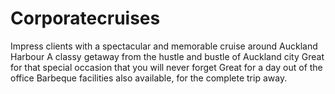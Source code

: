 Corporatecruises
================

Impress clients with a spectacular and memorable cruise around Auckland Harbour A classy getaway from the hustle and bustle of Auckland city Great for that special occasion that you will never forget Great for a day out of the office Barbeque facilities also available, for the complete trip away.
